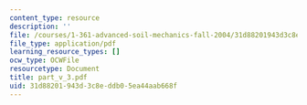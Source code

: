 ```yaml
---
content_type: resource
description: ''
file: /courses/1-361-advanced-soil-mechanics-fall-2004/31d88201943d3c8eddb05ea44aab668f_part_v_3.pdf
file_type: application/pdf
learning_resource_types: []
ocw_type: OCWFile
resourcetype: Document
title: part_v_3.pdf
uid: 31d88201-943d-3c8e-ddb0-5ea44aab668f
---
```

